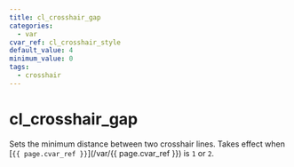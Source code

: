 ```yaml
---
title: cl_crosshair_gap
categories:
  - var
cvar_ref: cl_crosshair_style
default_value: 4
minimum_value: 0
tags:
  - crosshair
---
```


# cl_crosshair_gap

Sets the minimum distance between two crosshair lines. Takes effect when [`{{ page.cvar_ref }}`](/var/{{ page.cvar_ref }}) is `1` or `2`.
